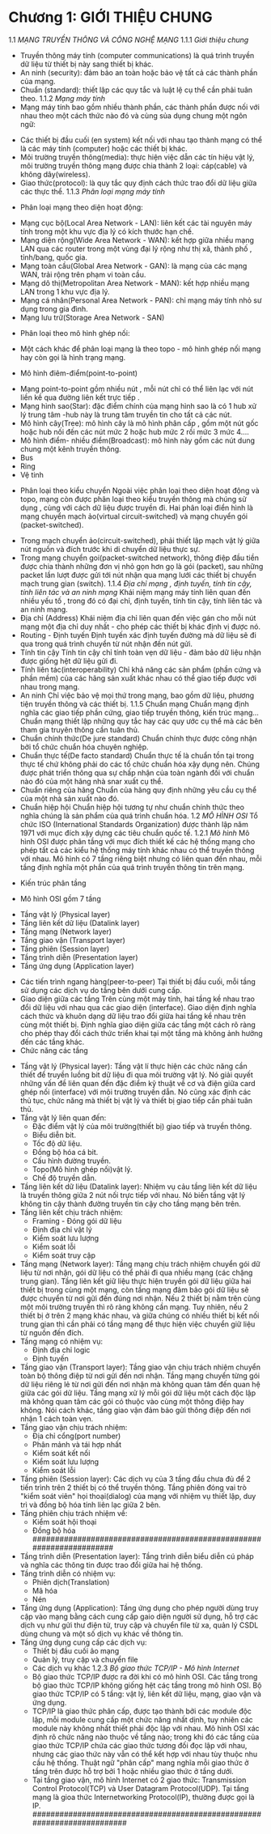 # Chương 1: GIỚI THIỆU CHUNG
1.1 *MẠNG TRUYỀN THÔNG VÀ CÔNG NGHỆ MẠNG*
1.1.1 *Giới thiệu chung*
- Truyền thông máy tính (computer communications) là quá trình truyền dữ liệu từ thiết bị này sang thiết bị khác.
- An ninh (security): đảm bảo an toàn hoặc bảo vệ tất cả các thành phần của mạng.
- Chuẩn (standard): thiết lập các quy tắc và luật lệ cụ thể cần phải tuân theo.
1.1.2 *Mạng máy tính*
- Mạng máy tính bao gồm nhiều thành phần, các thành phần được nối với nhau theo một cách thức nào đó và cùng sủa dụng chung một ngôn ngữ:
+ Các thiết bị đầu cuối (en system) kết nối với nhau tạo thành mạng có thể là các máy tính (computer) hoặc các thiết bị khác.
+ Môi trường truyền thông(media): thực hiện việc dẫn các tín hiệu vật lý, môi trường truyền thông mạng được chia thành 2 loại: cáp(cable) và không dây(wireless).
+ Giao thức(protocol): là quy tắc quy định cách thức trao đổi dữ liệu giữa các thực thể.
1.1.3 *Phân loại mạng máy tính*
* Phân loại mạng theo diện hoạt động:
- Mạng cục bộ(Local Area Network - LAN): liên kết các tài nguyên máy tính trong một khu vực địa lý có kích thước hạn chế.
- Mạng diện rộng(Wide Area Network - WAN): kết hợp giữa nhiều mạng LAN qua các router trong một vùng đại lý rộng như thị xã, thành phố , tỉnh/bang, quốc gia.
- Mạng toàn cầu(Global Area Network - GAN): là mạng của các mạng WAN, trải rộng trên phạm vi toàn cầu.
- Mạng dô thị(Metropolitan Area Network - MAN): kết hợp nhiều mạng LAN trong 1 khu vực địa lý.
- Mạng cá nhân(Personal Area Network - PAN): chỉ mạng máy tính nhỏ sư dụng trong gia đình.
- Mạng lưu trữ(Storage Area Network - SAN)
* Phân loại theo mô hình ghép nối:
- Một cách khác để phân loại mạng là theo topo - mô hình ghép nối mạng hay còn gọi là hình trạng mạng.
* Mô hình điêm-điểm(point-to-point)
- Mạng point-to-point gồm nhiều nút , mỗi nút chỉ có thể liên lạc với nút liền kề qua đường liên kết trực tiếp .
- Mạng hình sao(Star): đặc điểm chính của mạng hình sao là có 1 hub xử lý trung tâm -hub này là trung tâm truyền tin cho tất cả các nút.
- Mô hình cây(Tree): mô hình cây là mô hình phân cấp , gồm một nút gốc hoặc hub nối đến các nút mức 2 hoặc hub mức 2 rồi mức 3 mức 4....
- Mô hình điểm- nhiều điểm(Broadcast): mô hình này gồm các nút dung chung một kênh truyền thông.
- Bus
- Ring
- Vệ tinh
* Phân loại theo kiểu chuyển
    Ngoài việc phân loại theo diện hoạt động và topo, mạng còn được phân loại theo kiểu truyền thông mà chúng sử dụng , cùng với cách dữ liệu  được truyền đi. Hai phân loại điển hình là mạng chuyển mạch ảo(virtual circuit-switched) và mạng chuyển gói (packet-switched).
- Trong mạch chuyển ảo(circuit-switched), phải thiết lập mạch vật lý giữa nút nguồn và đích trước khi di chuyển dữ liệu thực sự.
- Trong mạng chuyển goi(packet-switched network), thông điệp đầu tiền được chia thành những đơn vị nhỏ gọn hơn gọ là gói (packet), sau những packet lần lượt được gửi tới nút nhận qua mạng lưới các thiết bị chuyển mạch trung gian (switch).
1.1.4 *Địa chỉ mạng , định tuyến, tính tin cậy, tính liên tác và an ninh mạng*
    Khái niệm mạng máy tính liên quan đến nhiều yếu tố , trong đó có đại chỉ, định tuyến, tính tin cậy, tính liên tác và an ninh mạng.
- Địa chỉ (Address)
    Khái niệm địa chỉ liên quan đến việc gán cho mỗi nút mạng một địa chỉ duy nhất - cho phép các thiết bị khác định vị được nó.
- Routing - Định tuyến
    Định tuyến xác định tuyến đường mà dữ liệu sẽ đi qua trong quá trình chuyển từ nút nhận đến nút gửi.
- Tính tin cậy
    Tính tin cậy chỉ tính toàn vẹn dữ liệu - đảm bảo dữ liệu nhận được giống hệt dữ liệu gửi đi.
- Tính liên tác(interoperability)
    Chỉ khả năng các sản phẩm (phần cứng và phần mềm) của các hãng sản xuất khác nhau có thể giao tiếp được với nhau trong mạng.
- An ninh
    Chỉ việc bảo vệ mọi thứ trong mạng, bao gồm dữ liệu, phương tiện truyền thông và các thiết bị.
1.1.5 Chuẩn mạng
    Chuẩn mạng định nghĩa các giao tiếp phần cứng, giao tiếp truyền thông, kiến trúc mạng... Chuẩn mạng thiết lập những quy tắc hay các quy ước cụ thể mà các bên tham gia truyên thông cần tuân thủ.
- Chuẩn chính thức(De jure standard)
    Chuẩn chính thực được công nhận bởi tổ chức chuẩn hóa chuyên nghiệp.
- Chuẩn thực tế(De facto standard)
    Chuẩn thực tế là chuẩn tồn tại trong thực tế chứ không phải do các tổ chức chuẩn hóa xậy dụng nên. Chúng được phát triển thông qua sự chấp nhận của toàn ngành đối với chuẩn nào đó của một hãng nhà snar xuất cụ thể.
- Chuẩn riêng của hãng
    Chuẩn của hãng quy định những yêu cầu cụ thể của một nhà sản xuất nào đó.
- Chuẩn hiệp hội
    Chuẩn hiệp hội tương tự như chuẩn chính thức theo nghĩa chúng là sản phẩm của quá trình chuẩn hóa.
1.2 *MÔ HÌNH OSI*
    Tổ chức ISO (International Standards Organization) được thành lập năm 1971 với mục đích xậy dựng các tiêu chuẩn quốc tế.
1.2.1 *Mô hình*
    Mô hình OSI được phân tầng với mục đích thiết kế các hệ thống mạng cho phép tất cả các kiểu hệ thống máy tính khác nhau có thể truyền thông với nhau. Mô hình có 7 tầng riêng biệt nhưng có liên quan đến nhau, mỗi tầng định nghĩa một phần của quá trình truyền thông tin trên mạng.
* Kiến trúc phân tầng
- Mô hình OSI gồm 7 tầng
+ Tầng vật lý (Physical layer)
+ Tầng liên kết dữ liệu (Datalink layer)
+ Tầng mạng (Network layer)
+ Tầng giao vận (Transport layer)
+ Tầng phiên (Session layer)
+ Tầng trình diễn (Presentation layer)
+ Tầng ứng dụng (Application layer)
* Các tiến trình ngang hàng(peer-to-peer)
    Tại thiết bị đầu cuối, mỗi tầng sử dụng các dịch vụ do tầng bên dưới cung cấp.
* Giao diện giữa các tầng
    Trên cùng một máy tính, hai tầng kề nhau trao đổi dữ liệu với nhau qua các giao diện (interface). Giao diện định nghĩa cách thức và khuôn dạng dữ liệu trao đổi giữa hai tầng kề nhau trên cùng một thiết bị. Định nghĩa giao diện giữa các tầng một cách rõ ràng cho phép thay đổi cách thức triển khai tại một tầng mà không ảnh hưởng đến các tầng khác.
* Chức năng các tầng
- Tầng vật lý (Physical layer): Tầng vật lí thực hiện các chức năng cần thiết để truyền luồng bit dữ liệu đi qua môi trường vật lý. Nó giải quyết những vấn đề liên quan đến đặc điểm kỹ thuật về cơ và điện giữa card ghép nối (interface) với môi trường truyền dẫn. Nó cũng xác định các thủ tục, chức năng mà thiết bị vật lý và thiết bị giao tiếp cần phải tuân thủ.
- Tầng vật lý liên quan đến:
    + Đặc điểm vật lý của môi trường(thiết bị) giao tiếp và truyền thông.
    + Biểu diễn bit.
    + Tốc độ dữ liệu.
    + Đồng bộ hóa cá bit.
    + Cấu hình đường truyền.
    + Topo(Mô hình ghép nối)vật lý.
    + Chế độ truyền dẫn.
- Tầng liên kết dữ liệu (Datalink layer): Nhiệm vụ cảu tầng liên kết dữ liệu là truyền thông giữa 2 nút nối trực tiếp với nhau. Nó biến tầng vật lý không tin cậy thành đường truyền tin cậy cho tầng mạng bên trên.
- Tầng liên kết chịu trách nhiệm:
    + Framing - Đóng gói dữ liệu
    + Định địa chỉ vật lý
    + Kiểm soát lưu lượng
    + Kiểm soát lỗi
    + Kiểm soát truy cập
- Tầng mạng (Network layer): Tầng mạng chịu trách nhiệm chuyển gói dữ liệu từ nơi nhận, gói dữ liệu có thể phải đi qua nhiều mạng (các chặng trung gian). Tầng liên kết giữ liệu thực hiện truyền gói dữ liệu giữa hai thiết bị trong cùng một mạng, còn tầng mạng đảm bảo gói dữ liệu sẽ được chuyển từ nơi gửi đến đúng nơi nhận. Nếu 2 thiết bị nằm trên cùng một môi trường truyền thì rõ ràng không cần mạng. Tuy nhiên, nếu 2 thiết bị ở trên 2 mạng khác nhau, và giữa chúng có nhiều thiết bị kết nối trung gian thì cần phải có tầng mạng để thực hiện việc chuyển giữ liệu từ nguồn đến đích.
- Tầng mạng có nhiệm vụ:
    + Định địa chỉ logic
    + Định tuyến
- Tầng giao vận (Transport layer): Tầng giao vận chịu trách nhiệm chuyển toàn bộ thông điệp từ nơi gửi đến nơi nhận. Tầng mạng chuyển từng gói dữ liệu riêng lẻ từ nơi gửi đến nơi nhận mà không quan tâm đến quan hệ giữa các gói dữ liệu. Tầng mạng xử lý mỗi gói dữ liệu một cách độc lập mà không quan tâm các gói có thuộc vào cùng một thông điệp hay không. Nói cách khác, tầng giao vận đảm bảo gửi thông điệp đến nơi nhận 1 cách toàn vẹn.
- Tầng giao vận chịu trách nhiệm:
    + Địa chỉ cổng(port number)
    + Phân mảnh và tái hợp nhất
    + Kiểm soát kết nối
    + Kiểm soát lưu lượng
    + Kiểm soát lỗi
- Tầng phiên (Session layer): Các dịch vụ của 3 tầng đầu chưa đủ để 2 tiến trình trên 2 thiết bị có thể truyền thông. Tầng phiên đóng vai trò "kiểm soát viên" họi thoại(dialog) của mạng với nhiệm vụ thiết lập, duy trì và đồng bộ hóa tính liên lạc giữa 2 bên.
- Tầng phiên chịu trách nhiệm về:
    + Kiểm soát hội thoại
    + Đồng bộ hóa
#####################################################################
- Tầng trình diễn (Presentation layer): Tầng trình diễn biểu diễn cú pháp và nghĩa các thông tin được trao đổi giữa hai hệ thống.
- Tầng trình diễn có nhiệm vụ:
    + Phiên dịch(Translation)
    + Mã hóa
    + Nén
- Tầng ứng dụng (Application): Tầng ứng dụng cho phép người dùng truy cập vào mạng bằng cách cung cấp gaio diện người sử dụng, hỗ trợ các dịch vụ như gửi thư điện tử, truy cập và chuyển file từ xa, quản lý CSDL dùng chung và một số dịch vụ khác về thông tin.
- Tầng ứng dụng cung cấp các dịch vụ:
    + Thiết bị đầu cuối ảo mạng
    + Quản lý, truy cập và chuyển file
    + Các dịch vụ khác
1.2.3 *Bộ giao thức TCP/IP - Mô hình Internet*
   - Bộ giao thức TCP/IP được ra đời khi có mô hình OSI. Các tầng trong bộ giao thức TCP/IP không giống hệt các tầng trong mô hình OSI. Bộ giao thức TCP/IP có 5 tầng: vật lý, liên kết dữ liệu, mạng, giao vận và ứng dụng.
    - TCP/IP là giao thức phân cấp, được tạo thành bởi các module độc lập, mỗi module cung cấp một chức năng nhất dịnh, tuy nhiên các module này không nhất thiết phải độc lập với nhau. Mô hình OSI xác định rõ chức năng nào thuộc về tầng nào; trong khi đó các tầng của giao thức TCP/IP chứa các giao thức tương đối đọc lập với nhau, nhưng các giao thức này vẫn có thể kết hợp với nhau tùy thuộc nhu cầu hệ thống. Thuật ngữ "phân cấp" mang nghĩa mỗi giao thức ở tầng trên được hỗ trợ bởi 1 hoặc nhiều giao thức ở tầng dưới.
    - Tại tầng giao vận, mô hình Internet có 2 giao thức: Transmission Control Protocol(TCP) và User Datagram Protocol(UDP). Tại tầng mạng là gioa thức Internetworking Protocol(IP), thường được gọi là IP.
########################################################################